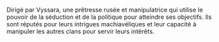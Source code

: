 Dirigé par Vyssara, une prêtresse rusée et manipulatrice qui utilise le pouvoir de la séduction et de la politique pour atteindre ses objectifs. Ils sont réputés pour leurs intrigues machiavéliques et leur capacité à manipuler les autres clans pour servir leurs intérêts.